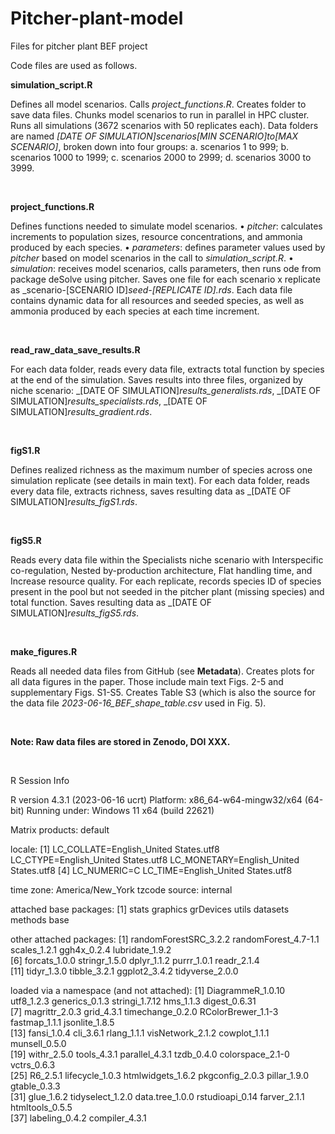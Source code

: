 # Pitcher-plant-model
Files for pitcher plant BEF project

Code files are used as follows.

**simulation_script.R**

Defines all model scenarios. Calls _project_functions.R_. Creates folder to save data files. Chunks model scenarios to run in parallel in HPC cluster. Runs all simulations (3672 scenarios with 50 replicates each). Data folders are named _[DATE OF SIMULATION]_scenarios_[MIN SCENARIO]_to_[MAX SCENARIO]_, broken down into four groups: a. scenarios 1 to 999; b. scenarios 1000 to 1999; c. scenarios 2000 to 2999; d. scenarios 3000 to 3999.

<br>

**project_functions.R**

Defines functions needed to simulate model scenarios.
•	_pitcher_: calculates increments to population sizes, resource concentrations, and ammonia produced by each species. 
•	_parameters_: defines parameter values used by _pitcher_ based on model scenarios in the call to _simulation_script.R_.
•	_simulation_: receives model scenarios, calls parameters, then runs ode from package deSolve using pitcher. Saves one file for each scenario x replicate as _scenario-[SCENARIO ID]_seed-[REPLICATE ID].rds_. Each data file contains dynamic data for all resources and seeded species, as well as ammonia produced by each species at each time increment. 

<br>

**read_raw_data_save_results.R**

For each data folder, reads every data file, extracts total function by species at the end of the simulation. Saves results into three files, organized by niche scenario: _[DATE OF SIMULATION]_results_generalists.rds_, _[DATE OF SIMULATION]_results_specialists.rds_, _[DATE OF SIMULATION]_results_gradient.rds_.

<br>

**figS1.R** 

Defines realized richness as the maximum number of species across one simulation replicate (see details in main text). For each data folder, reads every data file, extracts richness, saves resulting data as _[DATE OF SIMULATION]_results_figS1.rds_.

<br>

**figS5.R**

Reads every data file within the Specialists niche scenario with Interspecific co-regulation, Nested by-production architecture, Flat handling time, and Increase resource quality. For each replicate, records species ID of species present in the pool but not seeded in the pitcher plant (missing species) and total function. Saves resulting data as _[DATE OF SIMULATION]_results_figS5.rds_.

<br>

**make_figures.R**

Reads all needed data files from GitHub (see **Metadata**). Creates plots for all data figures in the paper. Those include main text Figs. 2-5 and supplementary Figs. S1-S5. Creates Table S3 (which is also the source for the data file _2023-06-16_BEF_shape_table.csv_ used in Fig. 5).

<br>

**Note: Raw data files are stored in Zenodo, DOI XXX.**

<br>

R Session Info

R version 4.3.1 (2023-06-16 ucrt)
Platform: x86_64-w64-mingw32/x64 (64-bit)
Running under: Windows 11 x64 (build 22621)

Matrix products: default


locale:
[1] LC_COLLATE=English_United States.utf8  LC_CTYPE=English_United States.utf8    LC_MONETARY=English_United States.utf8
[4] LC_NUMERIC=C                           LC_TIME=English_United States.utf8    

time zone: America/New_York
tzcode source: internal

attached base packages:
[1] stats     graphics  grDevices utils     datasets  methods   base     

other attached packages:
 [1] randomForestSRC_3.2.2 randomForest_4.7-1.1  scales_1.2.1          ggh4x_0.2.4           lubridate_1.9.2      
 [6] forcats_1.0.0         stringr_1.5.0         dplyr_1.1.2           purrr_1.0.1           readr_2.1.4          
[11] tidyr_1.3.0           tibble_3.2.1          ggplot2_3.4.2         tidyverse_2.0.0      

loaded via a namespace (and not attached):
 [1] DiagrammeR_1.0.10  utf8_1.2.3         generics_0.1.3     stringi_1.7.12     hms_1.1.3          digest_0.6.31     
 [7] magrittr_2.0.3     grid_4.3.1         timechange_0.2.0   RColorBrewer_1.1-3 fastmap_1.1.1      jsonlite_1.8.5    
[13] fansi_1.0.4        cli_3.6.1          rlang_1.1.1        visNetwork_2.1.2   cowplot_1.1.1      munsell_0.5.0     
[19] withr_2.5.0        tools_4.3.1        parallel_4.3.1     tzdb_0.4.0         colorspace_2.1-0   vctrs_0.6.3       
[25] R6_2.5.1           lifecycle_1.0.3    htmlwidgets_1.6.2  pkgconfig_2.0.3    pillar_1.9.0       gtable_0.3.3      
[31] glue_1.6.2         tidyselect_1.2.0   data.tree_1.0.0    rstudioapi_0.14    farver_2.1.1       htmltools_0.5.5   
[37] labeling_0.4.2     compiler_4.3.1 
